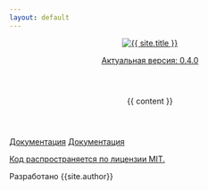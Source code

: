 ```yaml
---
layout: default
---
```


<header class="header-main text-center">
	<a href="/"><img src="{{ "/assets/img/logo.png" | relative_url }}" class="logo-main" alt="{{ site.title }}"></a>
	<p><a href="logs">Актуальная версия: 0.4.0</a></p>
</header>

<main class="main-main">
	<section class="section-main">
		<header class="container-small">
			{{ content }}
		</header>
		<div class="link-main content grid">
			<a href="{{ "/ru/home" | relative_url }}" class="btn">Документация</a>
			<a href="{{ "/en/home" | relative_url }}" class="btn">Документация</a>
		</div>
	</section>
</main>

<footer class="footer-main">
	<div class="footer-main--container">
		<p class="text-center small"><a href="https://github.com/DubiumEkb/DubiumModal/blob/main/LICENSE" target="blank">Код распространяется по лицензии MIT.</a></p>
		<p class="text-center">Разработано {{site.author}}</p>
	</div>
</footer>